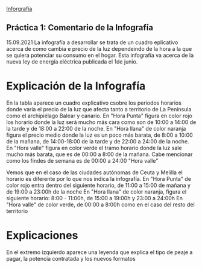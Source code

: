 [Inforgrafía](https://cincodias.elpais.com/cincodias/2021/05/05/companias/1620205074_988678.html)

## Práctica 1: Comentario de la Infografía

15.09.2021
La infografía a desarrollar se trata de un cuadro eplicativo acerca de como cambia e precio de la luz dependeindo de la hora a la que se quiera potenciar su consumo en el hogar. 
Esta infografía va acerca de la nueva ley de energía eléctrica publicada el 1de junio. 

# Explicación de la Infografía

En la tabla aparece un cuadro explicativo csobre los periodos horarios donde varía el precio de la luz que afecta tanto a territorio de La Península como el archipiélago Balear y canario. 
En "Hora Punta" figura en color rojo los horario donde la luz será mucho más cara como son de 10:00 a 14:00 de la tarde y de 18:00 a 22:00 de la noche. 
En "Hora llana" de color naranja figura el precio medio donde la luz es un poco más barata, de 8:00 a 10:00 de la mañana, de 14:00-18:00 de la tarde y de 22:00 a 24:00 de la noche.
En "Hora valle" figura en color verde el tramo horario donde la luz sale mucho más barata, que es de 00:00 a 8:00 de la mañana.
Cabe mencionar como los findes de semana es de 00:00 a 24:00 "Hora valle"

Vemos que en el caso de las ciudades autónomas de Ceuta y Melilla el horario es diferente por lo que nos indica la infografía. 
En "Hora Punta" de color rojo entra dentro del siguiente horario, de 11:00 a 15:00 de mañana y de 19:00 a 23:00h de la noche
En "Hora llana" de color naranja, figura el siguiente horario: 8:00 - 11:00h, de 15:00 a 19:00h y 23:00 a 24:00h
En "Hora valle" de color verde, de 00:00 a 8:00h como en el caso del resto del territorio

# Explicaciones

En el extremo izquierdo aparece una leyenda que explica el tipo de peaje a pagar, la potencia contratada y los nuevos formatos
